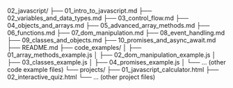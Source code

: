 02_javascript/
├── 01_intro_to_javascript.md
├── 02_variables_and_data_types.md
├── 03_control_flow.md
├── 04_objects_and_arrays.md
├── 05_advanced_array_methods.md
├── 06_functions.md
├── 07_dom_manipulation.md
├── 08_event_handling.md
├── 09_classes_and_objects.md
├── 10_promises_and_async_await.md
├── README.md
├── code_examples/
│   ├── 01_array_methods_example.js
│   ├── 02_dom_manipulation_example.js
│   ├── 03_classes_example.js
│   ├── 04_promises_example.js
│   └── ... (other code example files)
└── projects/
    ├── 01_javascript_calculator.html
    ├── 02_interactive_quiz.html
    └── ... (other project files)
